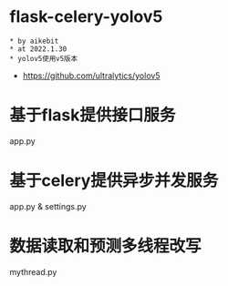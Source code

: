 # flask-celery-yolov5
    * by aikebit
    * at 2022.1.30
    * yolov5使用v5版本
* https://github.com/ultralytics/yolov5
# 基于flask提供接口服务
app.py
# 基于celery提供异步并发服务
app.py & settings.py
# 数据读取和预测多线程改写
mythread.py
